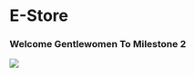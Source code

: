 # E-Store

### Welcome Gentlewomen To Milestone 2

![](https://media.tenor.com/vbXHlgRlwLkAAAAC/tip-hat-hello.gif)
